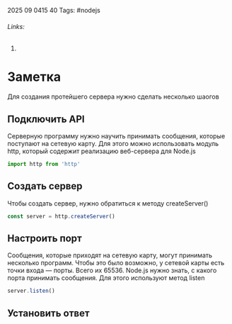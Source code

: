 2025 09 0415 40
Tags: #nodejs
###### Links: 
1) 
# Заметка
Для создания протейшего сервера нужно сделать несколько шаогов
## Подключить API
Серверную программу нужно научить принимать сообщения, которые поступают на сетевую карту. Для этого можно использовать модуль http, который содержит реализацию веб-сервера для Node.js
```js
import http from 'http'
```
## Создать сервер
Чтобы создать сервер, нужно обратиться к методу createServer()
```js
const server = http.createServer()
```
## Настроить порт
Сообщения, которые приходят на сетевую карту, могут принимать несколько программ. Чтобы это было возможно, у сетевой карты есть точки входа — порты. Всего их 65536.
Node.js нужно знать, с какого порта принимать сообщения. Для этого используют метод listen
```js
server.listen()
```
## Установить ответ
